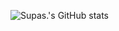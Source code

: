 ![Supas.'s GitHub stats](https://github-readme-stats.vercel.app/api?username=BoszGTec&show_icons=true&theme=tokyonight&hide_border=True&&bg_color=10,1a1b27,0a0d31) <br>

<!--
**BoszGTec/BoszGTec** is a ✨ _special_ ✨ repository because its `README.md` (this file) appears on your GitHub profile.

Here are some ideas to get you started:

- 🔭 I’m currently working on ...
- 🌱 I’m currently learning ...
- 👯 I’m looking to collaborate on ...
- 🤔 I’m looking for help with ...
- 💬 Ask me about ...
- 📫 How to reach me: ...
- 😄 Pronouns: ...
- ⚡ Fun fact: ...
-->
